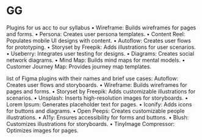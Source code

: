 # GG
Plugins for us acc to our syllabus 
•  Wireframe: Builds wireframes for pages and forms.
•  Persona: Creates user persona templates.
•  Content Reel: Populates mobile UI designs with content.
•  Autoflow: Creates user flows for prototyping.
•  Storyset by Freepik: Adds illustrations for user scenarios.
•  Useberry: Integrates user testing for designs.
•  Diagrams: Creates social network diagrams.
•  Mind Map: Builds mind maps for mental models.
•  Customer Journey Map: Provides journey map templates.

list of Figma plugins with their names and brief use cases:
Autoflow: Creates user flows and storyboards.
•  Wireframe: Builds wireframes for pages and forms.
•  Storyset by Freepik: Adds customizable illustrations for scenarios.
•  Unsplash: Inserts high-resolution images for storyboards.
•  Lorem Ipsum: Generates placeholder text for pages.
•  Iconify: Adds icons for buttons and diagrams.
•  Open Peeps: Creates customizable people illustrations.
•  A11y: Ensures accessibility for forms and buttons.
•  Blush: Customizes illustrations for storyboards.
•  TinyImage Compressor: Optimizes images for pages.
